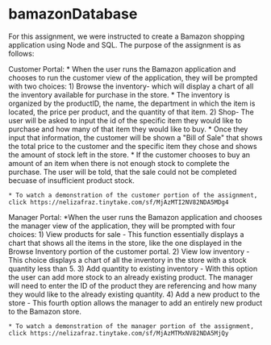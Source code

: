 # bamazonDatabase

For this assignment, we were instructed to create a Bamazon shopping application using Node and SQL. The purpose of the assignment is as follows:

Customer Portal:
    * When the user runs the Bamazon application and chooses to run the customer view of the application, they will be prompted with two choices:
        1) Browse the inventory- which will display a chart of all the inventory available for purchase in the store. 
            * The inventory is organized by the productID, the name, the department in which the item is located, the price per product, and the quantity of that item.
        2) Shop- The user will be asked to input the id of the specific item they would like to purchase and how many of that item they would like to buy.
            * Once they input that information, the customer will be shown a "Bill of Sale" that shows the total price to the customer and the specific item they chose and shows the amount of stock left in the store. 
            * If the customer chooses to buy an amount of an item when there is not enough stock to complete the purchase. The user will be told, that the sale could not be completed becuase of insufficient product stock. 

    * To watch a demonstration of the customer portion of the assignment, click https://nelizafraz.tinytake.com/sf/MjAzMTI2NV82NDA5MDg4

Manager Portal:
    *When the user runs the Bamazon application and chooses the manager view of the application, they will be prompted with four choices:
        1) View products for sale - This function essentially displays a chart that shows all the items in the store, like the one displayed in the Browse Inventory portion of the customer portal.
        2) View low inventory - This choice displays a chart of all the inventory in the store with a stock quantity less than 5.
        3) Add quantity to existing inventory - With this option the user can add more stock to an already existing product. The manager will need to enter the ID of the product they are referencing and how many they would like to the already existing quantity. 
        4) Add a new product to the store - This fourth option allows the manager to add an entirely new product to the Bamazon store. 
    
    * To watch a demonstration of the manager portion of the assignment, click https://nelizafraz.tinytake.com/sf/MjAzMTMxNV82NDA5MjQy
